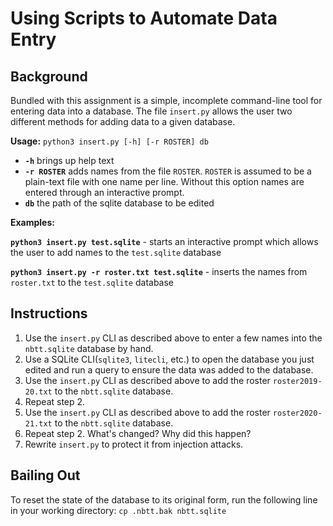 # Using Scripts to Automate Data Entry

## Background

Bundled with this assignment is a simple, incomplete command-line tool for entering data into a database.
The file `insert.py` allows the user two different methods for adding data to a given database.

**Usage:**
`python3 insert.py [-h] [-r ROSTER] db`

- **`-h`** brings up help text
- **`-r ROSTER`** adds names from the file `ROSTER`. `ROSTER` is assumed to be a plain-text file with one name per line. 
Without this option names are entered through an interactive prompt.
- **`db`** the path of the sqlite database to be edited

**Examples:**

**`python3 insert.py test.sqlite`** - starts an interactive prompt which allows the user to add names to the `test.sqlite` database

**`python3 insert.py -r roster.txt test.sqlite`** - inserts the names from `roster.txt` to the `test.sqlite` database

## Instructions

1. Use the `insert.py` CLI as described above to enter a few names into the `nbtt.sqlite` database by hand.
2. Use a SQLite CLI(`sqlite3`, `litecli`, etc.) to open the database you just edited and run a query to ensure the
data was added to the database.
3. Use the `insert.py` CLI as described above to add the roster `roster2019-20.txt` to the `nbtt.sqlite` database.
4. Repeat step 2.
5. Use the `insert.py` CLI as described above to add the roster `roster2020-21.txt` to the `nbtt.sqlite` database.
6. Repeat step 2. What's changed? Why did this happen?
7. Rewrite `insert.py` to protect it from injection attacks.

## Bailing Out

To reset the state of the database to its original form, run the following line in your working directory:
`cp .nbtt.bak nbtt.sqlite`

